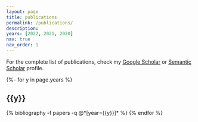 ```yaml
---
layout: page
title: publications
permalink: /publications/
description: 
years: [2022, 2021, 2020]
nav: true
nav_order: 1
---
```


For the complete list of publications, check my [Google Scholar](https://scholar.google.com/citations?user=1AgA0_YAAAAJ&hl=en) or [Semantic Scholar](https://www.semanticscholar.org/author/Giorgos-Vernikos/1972392392) profile.

<div class="publications">

{%- for y in page.years %}
  <h2 class="year">{{y}}</h2>
  {% bibliography -f papers -q @*[year={{y}}]* %}
{% endfor %}

</div>
